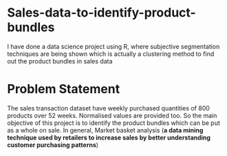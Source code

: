 # Sales-data-to-identify-product-bundles

I have done a data science project using R, where subjective segmentation techniques are being shown which is actually a clustering method to find out the product bundles in sales data

# Problem Statement

The sales transaction dataset have weekly purchased quantities of 800 products over 52 weeks. Normalised values are provided too. So the main objective of this project is to identify the product bundles which can be put as a whole on sale. In general, Market basket analysis (**a data mining technique used by retailers to increase sales by better understanding customer purchasing patterns**)
